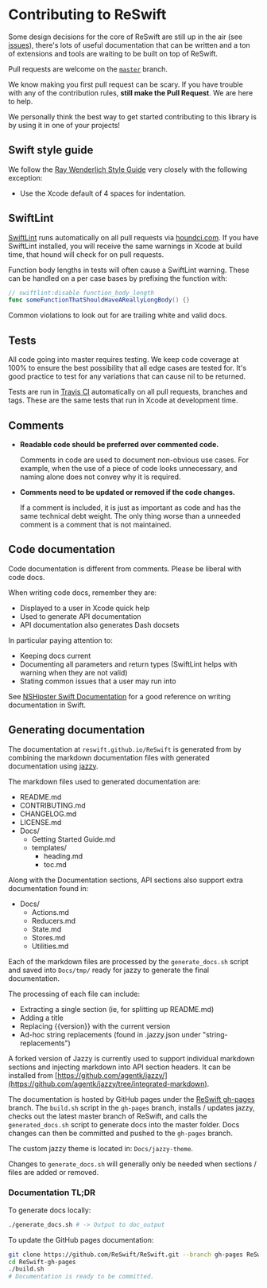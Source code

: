 # Contributing to ReSwift

Some design decisions for the core of ReSwift are still up in the air (see [issues](https://github.com/ReSwift/ReSwift/issues)), there's lots of useful documentation that can be written and a ton of extensions and tools are waiting to be built on top of ReSwift.

Pull requests are welcome on the [`master`](https://github.com/ReSwift/ReSwift) branch.

We know making you first pull request can be scary. If you have trouble with any of the contribution rules, **still make the Pull Request**. We are here to help.

We personally think the best way to get started contributing to this library is by using it in one of your projects!

## Swift style guide

We follow the [Ray Wenderlich Style Guide](https://github.com/raywenderlich/swift-style-guide) very closely with the following exception:

- Use the Xcode default of 4 spaces for indentation.

## SwiftLint

[SwiftLint](https://github.com/realm/SwiftLint) runs automatically on all pull requests via [houndci.com](https://houndci.com/). If you have SwiftLint installed, you will receive the same warnings in Xcode at build time, that hound will check for on pull requests.

Function body lengths in tests will often cause a SwiftLint warning. These can be handled on a per case bases by prefixing the function with:

```swift
// swiftlint:disable function_body_length
func someFunctionThatShouldHaveAReallyLongBody() {}
```

Common violations to look out for are trailing white and valid docs.

## Tests

All code going into master requires testing. We keep code coverage at 100% to ensure the best possibility that all edge cases are tested for. It's good practice to test for any variations that can cause nil to be returned.

Tests are run in [Travis CI](https://travis-ci.org/ReSwift/ReSwift) automatically on all pull requests, branches and tags. These are the same tests that run in Xcode at development time.

## Comments

- **Readable code should be preferred over commented code.**

    Comments in code are used to document non-obvious use cases. For example, when the use of a piece of code looks unnecessary, and naming alone does not convey why it is required.

- **Comments need to be updated or removed if the code changes.**

    If a comment is included, it is just as important as code and has the same technical debt weight. The only thing worse than a unneeded comment is a comment that is not maintained.

## Code documentation

Code documentation is different from comments. Please be liberal with code docs.

When writing code docs, remember they are:

- Displayed to a user in Xcode quick help
- Used to generate API documentation
- API documentation also generates Dash docsets

In particular paying attention to:

- Keeping docs current
- Documenting all parameters and return types (SwiftLint helps with warning when they are not valid)
- Stating common issues that a user may run into

See [NSHipster Swift Documentation](http://nshipster.com/swift-documentation/) for a good reference on writing documentation in Swift.

## Generating documentation

The documentation at `reswift.github.io/ReSwift` is generated from by combining the markdown documentation files with generated documentation using [jazzy](https://github.com/realm/jazzy).

The markdown files used to generated documentation are:

- README.md
- CONTRIBUTING.md
- CHANGELOG.md
- LICENSE.md
- Docs/
    - Getting Started Guide.md
    - templates/
        - heading.md
        - toc.md

Along with the Documentation sections, API sections also support extra documentation found in:

- Docs/
    - Actions.md
    - Reducers.md
    - State.md
    - Stores.md
    - Utilities.md

Each of the markdown files are processed by the `generate_docs.sh` script and saved into `Docs/tmp/` ready for jazzy to generate the final documentation.

The processing of each file can include:

- Extracting a single section (ie, for splitting up README.md)
- Adding a title
- Replacing \{\{version\}\} with the current version
- Ad-hoc string replacements (found in .jazzy.json under "string-replacements")

A forked version of Jazzy is currently used to support individual markdown sections and injecting markdown into API section headers. It can be installed from [https://github.com/agentk/jazzy/](https://github.com/agentk/jazzy/tree/integrated-markdown).

The documentation is hosted by GitHub pages under the [ReSwift gh-pages](https://github.com/ReSwift/ReSwift/tree/gh-pages) branch. The `build.sh` script in the `gh-pages` branch, installs / updates jazzy, checks out the latest master branch of ReSwift, and calls the `generated_docs.sh` script to generate docs into the master folder. Docs changes can then be committed and pushed to the `gh-pages` branch.

The custom jazzy theme is located in: `Docs/jazzy-theme`.

Changes to `generate_docs.sh` will generally only be needed when sections / files are added or removed.

### Documentation TL;DR

To generate docs locally:

```bash
./generate_docs.sh # -> Output to doc_output
```

To update the GitHub pages documentation:

```bash
git clone https://github.com/ReSwift/ReSwift.git --branch gh-pages ReSwift-gh-pages
cd ReSwift-gh-pages
./build.sh
# Documentation is ready to be committed.
```

